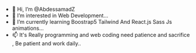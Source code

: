- 👋 Hi, I’m @AbdessamadZ
- 👀 I’m interested in Web Development...
- 🌱 I’m currently learning Boostrap5 Tailwind  And React.js Sass  Js animations...
- 📫 It's Really programming and web coding need patience and sacrifice , Be patient and work daily..

<!---
AbdessamadZ/AbdessamadZ is a ✨ special ✨ repository because its `README.md` (this file) appears on your GitHub profile.
You can click the Preview link to take a look at your changes.
--->
